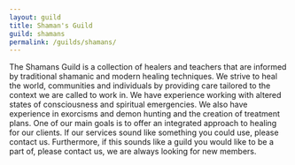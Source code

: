 ```yaml
---
layout: guild
title: Shaman's Guild
guild: shamans
permalink: /guilds/shamans/
---
```

The Shamans Guild is a collection of healers and teachers that are informed by traditional shamanic and modern healing techniques. We strive to heal the world, communities and individuals by providing care tailored to the context we are called to work in. We have experience working with altered states of consciousness and spiritual emergencies. We also have experience in exorcisms and demon hunting and the creation of treatment plans. One of our main goals is to offer an integrated approach to healing for our clients. If our services sound like something you could use, please contact us. Furthermore, if this sounds like a guild you would like to be a part of, please contact us, we are always looking for new members.
